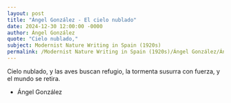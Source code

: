 ```yaml
---
layout: post
title: "Ángel González - El cielo nublado"
date: 2024-12-30 12:00:00 -0000
author: Ángel González
quote: "Cielo nublado,"
subject: Modernist Nature Writing in Spain (1920s)
permalink: /Modernist Nature Writing in Spain (1920s)/Ángel González/Ángel González - El cielo nublado
---
```


Cielo nublado,
y las aves buscan refugio,
la tormenta
susurra con fuerza,
y el mundo se retira.

- Ángel González
